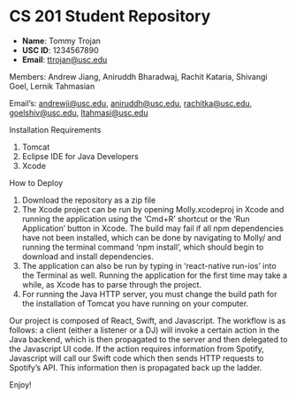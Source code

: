 # CS 201 Student Repository

- **Name**: Tommy Trojan
- **USC ID**: 1234567890
- **Email**: ttrojan@usc.edu

Members: Andrew Jiang, Aniruddh Bharadwaj, Rachit Kataria, Shivangi Goel, Lernik Tahmasian

Email’s: andrewji@usc.edu, aniruddh@usc.edu, rachitka@usc.edu, goelshiv@usc.edu, ltahmasi@usc.edu

Installation Requirements
1) Tomcat
2) Eclipse IDE for Java Developers
3) Xcode

How to Deploy
1) Download the repository as a zip file
2) The Xcode project can be run by opening Molly.xcodeproj in Xcode and running the application using the ‘Cmd+R’ shortcut or the ‘Run Application’ button in Xcode. The build may fail if all npm dependencies have not been installed, which can be done by navigating to Molly/ and running the terminal command ‘npm install’, which should begin to download and install dependencies.
3) The application can also be run by typing in ‘react-native run-ios’ into the Terminal as well. Running the application for the first time may take a while, as Xcode has to parse through the project.
4) For running the Java HTTP server, you must change the build path for the installation of Tomcat you have running on your computer.

Our project is composed of React, Swift, and Javascript. The workflow is as follows: a client (either a listener or a DJ) will invoke a certain action in the Java backend, which is then propagated to the server and then delegated to the Javascript UI code. If the action requires information from Spotify, Javascript will call our Swift code which then sends HTTP requests to Spotify’s API. This information then is propagated back up the ladder.  

Enjoy!
